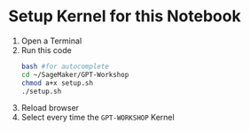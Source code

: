 # Setup Kernel for this Notebook

1. Open a Terminal
2. Run this code
   ```bash
   bash #for autocomplete
   cd ~/SageMaker/GPT-Workshop
   chmod a+x setup.sh
   ./setup.sh
   ```
3. Reload browser
4. Select every time the `GPT-WORKSHOP` Kernel
